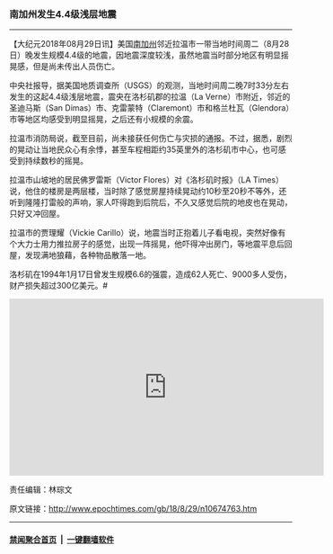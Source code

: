 ### 南加州发生4.4级浅层地震
------------------------

<p>【大纪元2018年08月29日讯】美国<a href="http://www.epochtimes.com/gb/tag/%E5%8D%97%E5%8A%A0%E5%B7%9E.html">南加州</a>邻近拉温市一带当地时间周二（8月28日）晚发生规模4.4级的地震，因地震深度较浅，虽然地震当时部分地区有明显摇晃感，但是尚未传出人员伤亡。</p>
<p>中央社报导，据美国地质调查所（USGS）的观测，当地时间周二晚7时33分左右发生的这起4.4级浅层地震，震央在洛杉矶郡的拉温（La Verne）市附近，邻近的圣迪马斯（San Dimas）市、克雷蒙特（Claremont）市和格兰杜瓦（Glendora）市等地区均感受到明显摇晃，之后还有小规模的余震。</p>
<p>拉温市消防局说，截至目前，尚未接获任何伤亡与灾损的通报。不过，据悉，剧烈的晃动让当地民众心有余悸，甚至车程相距约35英里外的洛杉矶市中心，也可感受到持续数秒的摇晃。</p>
<p>拉温市山坡地的居民佛罗雷斯（Victor Flores）对《洛杉矶时报》（LA Times）说，他住的楼房是两层楼，当时除了感觉房屋持续晃动约10秒至20秒不等外，还听到隆隆打雷般的声响，家人吓得跑到后院后，不久又感觉后院的地皮也在晃动，只好又冲回屋。</p>
<p>拉温市的贾理耀（Vickie Carillo）说，地震当时正抱着儿子看电视，突然好像有个大力士用力推拉房子的感觉，出现一阵摇晃，他吓得冲出房门，等地震平息后回屋，发现满地狼藉，各种物品散落一地。</p>
<p>洛杉矶在1994年1月17日曾发生规模6.6的强震，造成62人死亡、9000多人受伤，财产损失超过300亿美元。#</p>
<p><iframe width="560" height="315" src="https://www.youtube.com/embed/TCeT1F3HpTc?rel=0" frameborder="0" allow="autoplay; encrypted-media" allowfullscreen></iframe></p>
<p>责任编辑：林琮文</p>

原文链接：http://www.epochtimes.com/gb/18/8/29/n10674763.htm


------------------------
#### [禁闻聚合首页](https://github.com/gfw-breaker/banned-news/blob/master/README.md) &nbsp;|&nbsp;  [一键翻墙软件](https://github.com/gfw-breaker/nogfw/blob/master/README.md)